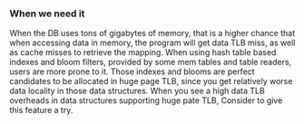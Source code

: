 ### When we need it
When the DB uses tons of gigabytes of memory, that is a higher chance that when accessing data in memory, the program will get data TLB miss, as well as cache misses to retrieve the mapping. When using hash table based indexes and bloom filters, provided by some mem tables and table readers, users are more prone to it. Those indexes and blooms are perfect candidates to be allocated in huge page TLB, since you get relatively worse data locality in those data structures. When you see a high data TLB overheads in data structures supporting huge pate TLB, Consider to give this feature a try.